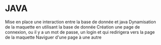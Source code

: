 # JAVA
Mise  en place une interaction entre la base de donnée et java Dynamisation de la maquette en utilisant la base de donnée Création une page de connexion, ou il y a un mot de passe, un login et qui redirigera vers la page de la maquette Naviguer d'une page à une autre
